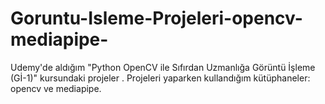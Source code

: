 # Goruntu-Isleme-Projeleri-opencv-mediapipe-
Udemy'de aldığım "Python OpenCV ile Sıfırdan Uzmanlığa Görüntü İşleme (Gİ-1)" kursundaki projeler . Projeleri yaparken kullandığım kütüphaneler: opencv ve mediapipe.

